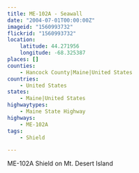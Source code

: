```yaml
---
title: ME-102A - Seawall
date: "2004-07-01T00:00:00Z"
imageid: "1560993732"
flickrid: "1560993732"
location:
    latitude: 44.271956
    longitude: -68.325387
places: []
counties:
    - Hancock County|Maine|United States
countries:
    - United States
states:
    - Maine|United States
highwaytypes:
    - Maine State Highway
highways:
    - ME-102A
tags:
    - Shield

---
```

ME-102A Shield on Mt. Desert Island